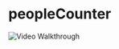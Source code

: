 # peopleCounter


<img src='https://media3.giphy.com/media/0trFWxCijq17ZpqU7t/giphy.gif?cid=790b76114944ccf9793935f3af070f7bdf9aa3a0c3cade7c&rid=giphy.gif' title='Video Walkthrough' width='' alt='Video Walkthrough' />
